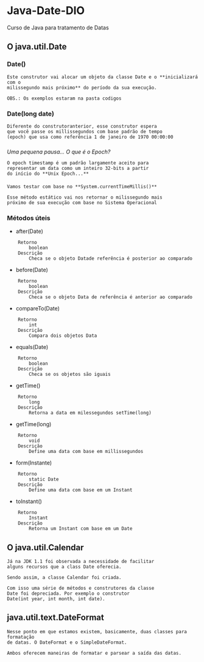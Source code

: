 # Java-Date-DIO
Curso de Java para tratamento de Datas

## O java.util.Date
### Date()
    Este construtor vai alocar um objeto da classe Date e o **inicializará com o 
    milissegundo mais próximo** do período da sua execução.

    OBS.: Os exemplos estaram na pasta codigos

### Date(long date)
    Diferente do construtoranterior, esse construtor espera
    que você passe os millissegundos com base padrão de tempo
    (epoch) que usa como referência 1 de janeiro de 1970 00:00:00

#####

*Uma pequena pausa... O que é o Epoch?*

    O epoch timestamp é um padrão largamente aceito para 
    representar um data como um inteiro 32-bits a partir 
    do início do **Unix Epoch...**

####

    Vamos testar com base no **System.currentTimeMillis()**

    Esse método estático vai nos retornar o milissegundo mais 
    próximo de sua execução com base no Sistema Operacional

####
### Métodos úteis
* after(Date)
```
    Retorno
        boolean
    Descrição
        Checa se o objeto Datade referência é posterior ao comparado
```
* before(Date)
```
    Retorno
        boolean
    Descrição
        Checa se o objeto Data de referência é anterior ao comparado
```
* compareTo(Date)
```
    Retorno
        int 
    Descrição
        Compara dois objetos Data
```
* equals(Date)
```
    Retorno
        boolean
    Descrição
        Checa se os objetos são iguais
```
* getTime()
```
    Retorno
        long
    Descrição
        Retorna a data em milessegundos setTime(long)
```
* getTime(long)
```
    Retorno
        void
    Descrição
        Define uma data com base em millissegundos
```
* form(Instante)
```
    Retorno
        static Date
    Descrição
        Define uma data com base em um Instant
```
* toInstant()
```
    Retorno
        Instant
    Descrição
        Retorna um Instant com base em um Date
```
## O java.util.Calendar
    Já na JDK 1.1 foi observada a necessidade de facilitar 
    alguns recursos que a class Date oferecia. 

    Sendo assim, a classe Calendar foi criada. 

    Com isso uma série de métodos e construtores da classe
    Date foi depreciada. Por exemplo o construtor 
    Date(int year, int month, int date).

## java.util.text.DateFormat
    Nesse ponto em que estamos existem, basicamente, duas classes para formatação
    de datas. O DateFormat e o SimpleDateFormat.

    Ambos oferecem maneiras de formatar e parsear a saída das datas.




